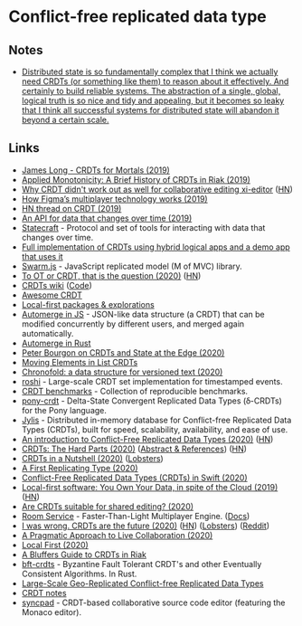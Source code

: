 # Conflict-free replicated data type

## Notes

* [Distributed state is so fundamentally complex that I think we actually need CRDTs (or something like them) to reason about it effectively. And certainly to build reliable systems. The abstraction of a single, global, logical truth is so nice and tidy and appealing, but it becomes so leaky that I think all successful systems for distributed state will abandon it beyond a certain scale.](https://lobste.rs/s/9fufgr/i_was_wrong_crdts_are_future)

## Links

* [James Long - CRDTs for Mortals (2019)](https://www.dotconferences.com/2019/12/james-long-crdts-for-mortals)
* [Applied Monotonicity: A Brief History of CRDTs in Riak (2019)](http://christophermeiklejohn.com/erlang/lasp/2019/03/08/monotonicity.html)
* [Why CRDT didn't work out as well for collaborative editing xi-editor](https://github.com/xi-editor/xi-editor/issues/1187#issuecomment-491473599) ([HN](https://news.ycombinator.com/item?id=19886883))
* [How Figma’s multiplayer technology works (2019)](https://www.figma.com/blog/how-figmas-multiplayer-technology-works/)
* [HN thread on CRDT (2019)](https://news.ycombinator.com/item?id=21464189)
* [An API for data that changes over time (2019)](https://josephg.com/blog/api-for-changes/)
* [Statecraft](https://github.com/josephg/statecraft) - Protocol and set of tools for interacting with data that changes over time.
* [Full implementation of CRDTs using hybrid logical apps and a demo app that uses it](https://github.com/jlongster/crdt-example-app)
* [Swarm.js](https://github.com/gritzko/swarm) - JavaScript replicated model (M of MVC) library.
* [To OT or CRDT, that is the question (2020)](https://www.tiny.cloud/blog/real-time-collaboration-ot-vs-crdt/) ([HN](https://news.ycombinator.com/item?id=22039950))
* [CRDTs wiki](https://crdt.tech) ([Code](https://github.com/ept/crdt-website))
* [Awesome CRDT](https://github.com/alangibson/awesome-crdt)
* [Local-first packages & explorations](https://github.com/jaredly/local-first)
* [Automerge in JS](https://github.com/automerge/automerge) - JSON-like data structure (a CRDT) that can be modified concurrently by different users, and merged again automatically.
* [Automerge in Rust](https://github.com/alexjg/automerge-rs)
* [Peter Bourgon on CRDTs and State at the Edge (2020)](https://overcast.fm/+GdnXKIjWQ)
* [Moving Elements in List CRDTs](https://martin.kleppmann.com/papers/list-move-papoc20.pdf)
* [Chronofold: a data structure for versioned text (2020)](https://arxiv.org/abs/2002.09511v4)
* [roshi](https://github.com/soundcloud/roshi) - Large-scale CRDT set implementation for timestamped events.
* [CRDT benchmarks](https://github.com/dmonad/crdt-benchmarks) - Collection of reproducible benchmarks.
* [pony-crdt](https://github.com/jemc/pony-crdt) - Delta-State Convergent Replicated Data Types (ẟ-CRDTs) for the Pony language.
* [Jylis](https://github.com/jemc/jylis) - Distributed in-memory database for Conflict-free Replicated Data Types (CRDTs), built for speed, scalability, availability, and ease of use.
* [An introduction to Conflict-Free Replicated Data Types (2020)](https://lars.hupel.info/topics/crdt/01-intro) ([HN](https://news.ycombinator.com/item?id=23737639))
* [CRDTs: The Hard Parts (2020)](https://www.youtube.com/watch?v=x7drE24geUw) ([Abstract & References](https://martin.kleppmann.com/2020/07/06/crdt-hard-parts-hydra.html)) ([HN](https://news.ycombinator.com/item?id=23802208))
* [CRDTs in a Nutshell (2020)](https://amattn.com/p/riaks_two_contentions_and_crdts.html) ([Lobsters](https://lobste.rs/s/ipbe60/crdts_nutshell))
* [A First Replicating Type (2020)](https://appdecentral.com/2020/07/22/a-first-replicating-type/)
* [Conflict-Free Replicated Data Types (CRDTs) in Swift (2020)](https://appdecentral.com/2020/07/12/conflict-free-replicated-data-types-crdts-in-swift/)
* [Local-first software: You Own Your Data, in spite of the Cloud (2019)](https://www.inkandswitch.com/media/local-first/local-first.pdf) ([HN](https://news.ycombinator.com/item?id=24027663))
* [Are CRDTs suitable for shared editing? (2020)](https://blog.kevinjahns.de/are-crdts-suitable-for-shared-editing/)
* [Room Service](https://www.roomservice.dev) - Faster-Than-Light Multiplayer Engine. ([Docs](https://www.roomservice.dev/docs))
* [I was wrong. CRDTs are the future (2020)](https://josephg.com/blog/crdts-are-the-future/) ([HN](https://news.ycombinator.com/item?id=24617542)) ([Lobsters](https://lobste.rs/s/9fufgr/i_was_wrong_crdts_are_future)) ([Reddit](https://www.reddit.com/r/rust/comments/j1hb3a/i_was_wrong_crdts_are_the_future/))
* [A Pragmatic Approach to Live Collaboration (2020)](https://hex.tech/blog/a-pragmatic-approach-to-live-collaboration)
* [Local First (2020)](https://brandur.org/nanoglyphs/014-local-first)
* [A Bluffers Guide to CRDTs in Riak](https://gist.github.com/russelldb/f92f44bdfb619e089a4d)
* [bft-crdts](https://github.com/davidrusu/bft-crdts) - Byzantine Fault Tolerant CRDT's and other Eventually Consistent Algorithms. In Rust.
* [Large-Scale Geo-Replicated Conflict-free Replicated Data Types](https://www.gsd.inesc-id.pt/\~ler/reports/carlosbartolomeu-midterm.pdf)
* [CRDT notes](https://github.com/pfrazee/crdt_notes)
* [syncpad](https://github.com/Nishimura-Katsuo/syncpad) - CRDT-based collaborative source code editor (featuring the Monaco editor).
